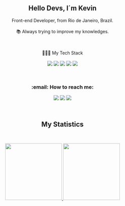 <h2 align='center'>
  Hello Devs, I´m Kevin
</h2>

<p align='center'>
  Front-end Developer, from Rio de Janeiro, Brazil.<br/><br/>
  📚 Always trying to improve my knowledges.
</p>

&nbsp;
&nbsp;

<p align='center'>
  👨🏻‍💻 My Tech Stack<br/><br/>
  <img src="https://img.shields.io/badge/HTML5-E34F26?style=for-the-badge&logo=html5&logoColor=white" />
  <img src="https://img.shields.io/badge/CSS3-1572B6?style=for-the-badge&logo=css3&logoColor=white" />
  <img src="https://img.shields.io/badge/JavaScript-F7DF1E?style=for-the-badge&logo=javascript&logoColor=black" />
<!--   <img src="https://img.shields.io/badge/MySQL-00000F?style=for-the-badge&logo=mysql&logoColor=white" /> -->
  <img src="https://img.shields.io/badge/Sass-CC6699?style=for-the-badge&logo=sass&logoColor=white" />
  <img src="https://img.shields.io/badge/Tailwind_CSS-38B2AC?style=for-the-badge&logo=tailwind-css&logoColor=white" /> 

</p>

&nbsp;
&nbsp;

<h3 align= 'center'>
  :email: How to reach me:
</h3>
<div align= 'center'>
<a href="https://www.linkedin.com/in/Kevinsilvaa" target="_blank"><img loading="lazy" src="https://img.shields.io/badge/-LinkedIn-%230077B5?style=for-the-badge&logo=linkedin&logoColor=white" target="_blank"></a>   
<a href = "mailto:kevinsilvarj10@gmail.com"><img loading="lazy" src="https://img.shields.io/badge/Gmail-D14836?style=for-the-badge&logo=gmail&logoColor=white" target="_blank"></a>
<a href="https://instagram.com/kevin.silvarj" target="_blank"><img loading="lazy" src="https://img.shields.io/badge/-Instagram-%23E4405F?style=for-the-badge&logo=instagram&logoColor=white" target="_blank"></a>
</div>

&nbsp;
&nbsp;
&nbsp;
&nbsp;

<h2 align= 'center'>
  My Statistics<br/>
</h2>

&nbsp;
&nbsp;

<div align= 'center'>
<a href="https://github.com/KevinSilvaa">
<img loading="lazy" height="180em" src="https://github-readme-stats.vercel.app/api/top-langs/?username=KevinSilvaa&layout=compact&langs_count=7&theme=dracula"/>
<img loading="lazy" height="180em" src="https://github-readme-stats.vercel.app/api?username=KevinSilvaa&show_icons=true&theme=dracula&include_all_commits=true&count_private=true"/>
</div>
